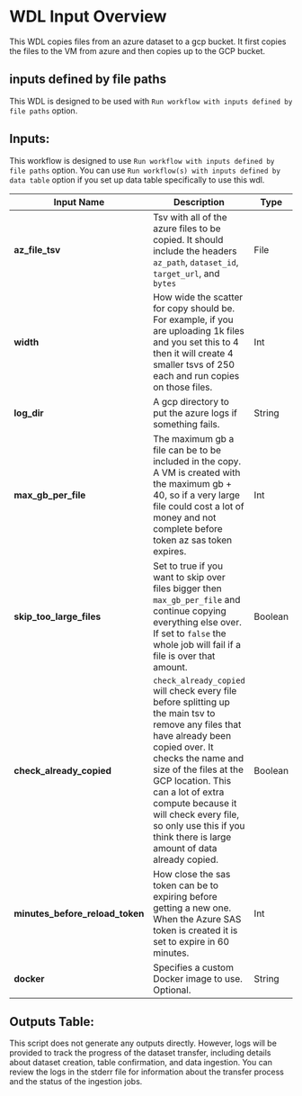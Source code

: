 # WDL Input Overview

This WDL copies files from an azure dataset to a gcp bucket. It first copies the files to the VM from azure and then copies up to the GCP bucket.

## inputs defined by file paths
This WDL is designed to be used with `Run workflow with inputs defined by file paths` option.

## Inputs:
 This workflow is designed to use `Run workflow with inputs defined by file paths` option. You can use `Run workflow(s) with inputs defined by data table` option if you set up data table specifically to use this wdl.

| Input Name                      | Description                                                                                                                                                                                                                                                                                                                                       | Type    | Required | Default |
|---------------------------------|---------------------------------------------------------------------------------------------------------------------------------------------------------------------------------------------------------------------------------------------------------------------------------------------------------------------------------------------------|---------|----------|---------|
| **az_file_tsv**                 | Tsv with all of the azure files to be copied. It should include the headers `az_path`, `dataset_id`, `target_url`, and `bytes`                                                                                                                                                                                                                    | File    | Yes      | N/A     |
| **width**                       | How wide the scatter for copy should be. For example, if you are uploading 1k files and you set this to 4 then it will create 4 smaller tsvs of 250 each and run copies on those files.                                                                                                                                                           | Int     | Yes      | N/A     |
| **log_dir**                     | A gcp directory to put the azure logs if something fails.                                                                                                                                                                                                                                                                                         | String  | Yes      | N/A     |
| **max_gb_per_file**             | The maximum gb a file can be to be included in the copy. A VM is created with the maximum gb + 40, so if a very large file could cost a lot of money and not complete before token az sas token expires.                                                                                                                                          | Int     | Yes      | N/A     |
| **skip_too_large_files**        | Set to true if you want to skip over files bigger then `max_gb_per_file` and continue copying everything else over. If set to `false` the whole job will fail if a file is over that amount.                                                                                                                                                      | Boolean | Yes      | N/A     |
| **check_already_copied**        | `check_already_copied` will check every file before splitting up the main tsv to remove any files that have already been copied over. It checks the name and size of the files at the GCP location. This can a lot of extra compute because it will check every file, so only use this if you think there is large amount of data already copied. | Boolean | Yes      | N/A     |
| **minutes_before_reload_token** | How close the sas token can be to expiring before getting a new one. When the Azure SAS token is created it is set to expire in 60 minutes.                                                                                                                                                                                                       | Int     | No       | 30      |
| **docker**                      | Specifies a custom Docker image to use. Optional.                                                                                                                                                                                                                                                                                                 | String  | No       | N/A     |


## Outputs Table:
This script does not generate any outputs directly. However, logs will be provided to track the progress of the dataset transfer, including details about dataset creation, table confirmation, and data ingestion. You can review the logs in the stderr file for information about the transfer process and the status of the ingestion jobs.
